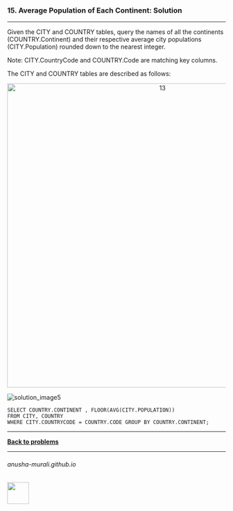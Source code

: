 ### 15. Average Population of Each Continent: Solution

---
Given the CITY and COUNTRY tables, query the names of all the continents (COUNTRY.Continent) and their respective 
average city populations (CITY.Population) rounded down to the nearest integer.

Note: CITY.CountryCode and COUNTRY.Code are matching key columns.

The CITY and COUNTRY tables are described as follows:

<p align="center">
<img width="700" alt="13" src="https://github.com/user-attachments/assets/fbb4318d-1fd8-42a4-971e-04b716c7ff1d" />
</p>

![solution_image5](https://github.com/user-attachments/assets/82f796e0-28cb-4ef0-bcdc-1a701ce7db53)

```
SELECT COUNTRY.CONTINENT , FLOOR(AVG(CITY.POPULATION))
FROM CITY, COUNTRY
WHERE CITY.COUNTRYCODE = COUNTRY.CODE GROUP BY COUNTRY.CONTINENT;
```

---

**[Back to problems](./problems.md)**

* * *
###### anusha-murali.github.io

<img src="https://github.com/anusha-murali/anusha-murali.github.io/assets/111596338/639243aa-2857-4595-a65a-7852762bb002" width="50" height="50"/>
